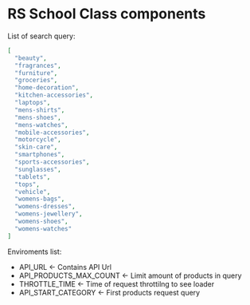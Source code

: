 # RS School Class components

List of search query:

```json
[
  "beauty",
  "fragrances",
  "furniture",
  "groceries",
  "home-decoration",
  "kitchen-accessories",
  "laptops",
  "mens-shirts",
  "mens-shoes",
  "mens-watches",
  "mobile-accessories",
  "motorcycle",
  "skin-care",
  "smartphones",
  "sports-accessories",
  "sunglasses",
  "tablets",
  "tops",
  "vehicle",
  "womens-bags",
  "womens-dresses",
  "womens-jewellery",
  "womens-shoes",
  "womens-watches"
]
```

Enviroments list:

- API_URL <- Contains API Url
- API_PRODUCTS_MAX_COUNT <- Limit amount of products in query
- THROTTLE_TIME <- Time of request throttilng to see loader
- API_START_CATEGORY <- First products request query
